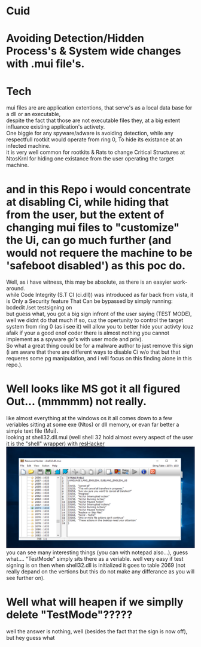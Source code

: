 
# Cuid 
# Avoiding Detection/Hidden Process's & System wide changes with .mui file's. 
# Tech
mui files are are application extentions, that serve's as a local data base for a dll or an executable,<br> 
despite the fact that those are not executable files they, at a big extent influance existing application's activety.<br> 
One biggie for any spyware/adware is avoiding detection, while any respectfull rootkit would operate from ring 0, To hide its existance at an infected machine.<br> 
it is very well common for rootkits & Rats to change Critical Structures at NtosKrnl for hiding one existance from the user operating the target machine.<br> 
# and in this Repo i would concentrate at disabling Ci, while hiding that from the user, but the extent of changing mui files to "customize" the Ui, can go much further (and would not requere the machine to be 'safeboot disabled') as this poc do.
Well, as i have witness, this may be absolute, as there is an easyier work-around.<br> 
while Code Integrity (S.T CI (ci.dll)) was introduced as far back from vista, it is Only a Security feature That Can be bypassed by simply running: <br>
bcdedit /set testsigning on<br>
but guess what, you got a big sign infront of the user saying (TEST MODE), well we didnt do that much if so, cuz the opertunity to control the target system from ring 0 (as i see it) will allow you to better hide your activty (cuz afaik if your a good enof coder there is almost nothing you cannot implement as a spyware go's with user mode and priv).<br>
So what a great thing could be for a malware author to just remove this sign (i am aware that there are different ways to disable Ci w/o that but that requeres some pg manipulation, and i will focus on this finding alone in this repo.).<br>
# Well looks like MS got it all figured Out... (mmmmm)  not really.
like almost everything at the windows os it all comes down to a few veriables sitting at some exe (Ntos) or dll memory, or evan far better a simple text file (Mui).<br>
looking at shell32.dll.mui (well shell 32 hold almost every aspect of the user it is the "shell" wrapper) with <html><a href="http://www.angusj.com/resourcehacker/">resHacker</a></html>
![](PoC/ResHacker.png)
you can see many interesting things (you can with notepad also...),
guess what.... "TestMode" simply sits there as a veriable. well very easy if test signing is on then when shell32.dll is initialized it goes to table 2069 (not really depand on the vertions but this do not make any differance as you will see further on).
# Well what will heapen if we simplly delete "TestMode"?????
well the answer is nothing, well (besides the fact that the sign is now off), but hey guess what
